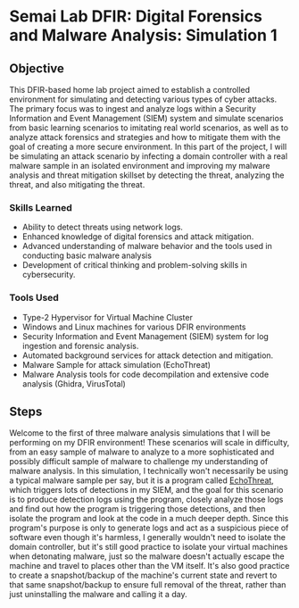 # Semai Lab DFIR: Digital Forensics and Malware Analysis: Simulation 1

## Objective

This DFIR-based home lab project aimed to establish a controlled environment for simulating and detecting various types of cyber attacks. The primary focus was to ingest and analyze logs within a Security Information and Event Management (SIEM) system and simulate scenarios from basic learning scenarios to imitating real world scenarios, as well as to analyze attack forensics and strategies and how to mitigate them with the goal of creating a more secure environment. In this part of the project, I will be simulating an attack scenario by infecting a domain controller with a real malware sample in an isolated environment and improving my malware analysis and threat mitigation skillset by detecting the threat, analyzing the threat, and also mitigating the threat.

### Skills Learned

- Ability to detect threats using network logs.
- Enhanced knowledge of digital forensics and attack mitigation.
- Advanced understanding of malware behavior and the tools used in conducting basic malware analysis
- Development of critical thinking and problem-solving skills in cybersecurity.

### Tools Used
- Type-2 Hypervisor for Virtual Machine Cluster
- Windows and Linux machines for various DFIR environments
- Security Information and Event Management (SIEM) system for log ingestion and forensic analysis.
- Automated background services for attack detection and mitigation.
- Malware Sample for attack simulation (EchoThreat)
- Malware Analysis tools for code decompilation and extensive code analysis (Ghidra, VirusTotal)

## Steps
Welcome to the first of three malware analysis simulations that I will be performing on my DFIR environment! These scenarios will scale in difficulty, from an easy sample of malware to analyze to a more sophisticated and possibly difficult sample of malware to challenge my understanding of malware analysis. In this simulation, I technically won't necessarily be using a typical malware sample per say, but it is a program called [EchoThreat](https://github.com/hulkmode/echothreat/tree/main), which triggers lots of detections in my SIEM, and the goal for this scenario is to produce detection logs using the program, closely analyze those logs and find out how the program is triggering those detections, and then isolate the program and look at the code in a much deeper depth. Since this program's purpose is only to generate logs and act as a suspicious piece of software even though it's harmless, I generally wouldn't need to isolate the domain controller, but it's still good practice to isolate your virtual machines when detonating malware, just so the malware doesn't actually escape the machine and travel to places other than the VM itself. It's also good practice to create a snapshot/backup of the machine's current state and revert to that same snapshot/backup to ensure full removal of the threat, rather than just uninstalling the malware and calling it a day.

